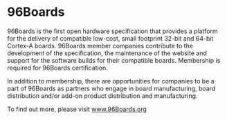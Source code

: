 # 96Boards

96Boards is the first open hardware specification that provides a platform for the delivery of compatible low-cost, small footprint 32-bit and 64-bit Cortex-A boards. 96Boards member companies contribute to the development of the specification, the maintenance of the website and support for the software builds for their compatible boards. Membership is required for 96Boards certification.

In addition to membership, there are opportunities for companies to be a part of 96Boards as partners who engage in board manufacturing, board distribution and/or add-on product distribution and manufacturing.

To find out more, please visit www.96Boards.org
